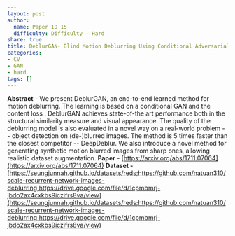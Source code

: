 ```yaml
---
layout: post
author:
  name: Paper ID 15
  difficulty: Difficulty - Hard
share: true
title: DeblurGAN- Blind Motion Deblurring Using Conditional Adversarial Networks
categories:
- CV
- GAN
- hard
tags: []
---
```

**Abstract** - We present DeblurGAN, an end-to-end learned method for motion deblurring. The learning is based on a conditional GAN and the content loss . DeblurGAN achieves state-of-the art performance both in the structural similarity measure and visual appearance. The quality of the deblurring model is also evaluated in a novel way on a real-world problem -- object detection on (de-)blurred images. The method is 5 times faster than the closest competitor -- DeepDeblur. We also introduce a novel method for generating synthetic motion blurred images from sharp ones, allowing realistic dataset augmentation.
**Paper** - [https://arxiv.org/abs/1711.07064](https://arxiv.org/abs/1711.07064)
**Dataset -** [https://seungjunnah.github.io/datasets/reds;https://github.com/natuan310/scale-recurrent-network-images-deblurring;https://drive.google.com/file/d/1cpmbmrj-jbdo2ax4cxkbs9iczifrs8va/view](https://seungjunnah.github.io/datasets/reds;https://github.com/natuan310/scale-recurrent-network-images-deblurring;https://drive.google.com/file/d/1cpmbmrj-jbdo2ax4cxkbs9iczifrs8va/view)
    
